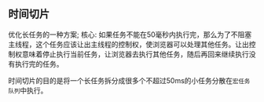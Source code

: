 ## 时间切片
优化长任务的一种方案; 核心: 如果任务不能在50毫秒内执行完，那么为了不阻塞主线程，这个任务应该让出主线程的控制权，使浏览器可以处理其他任务。让出控制权意味着停止执行当前任务，让浏览器去执行其他任务，随后再回来继续执行没有执行完的任务。

时间切片的目的是将一个长任务拆分成很多个不超过50ms的小任务分散在`宏任务队列`中执行。